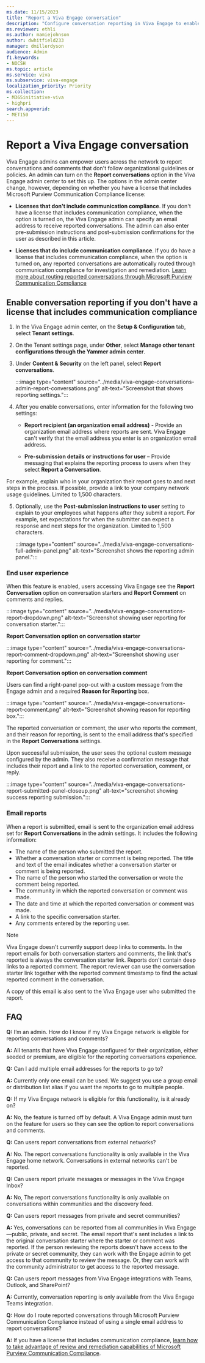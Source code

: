```yaml
---
ms.date: 11/15/2023
title: "Report a Viva Engage conversation"
description: "Configure conversation reporting in Viva Engage to enable people to report conversation starter posts and comments that don't follow guidelines or policies."
ms.reviewer: ethli
ms.author: mamiejohnson
author: dwhitfield233
manager: dmillerdyson
audience: Admin
f1.keywords:
- NOCSH
ms.topic: article
ms.service: viva
ms.subservice: viva-engage
localization_priority: Priority
ms.collection:  
- M365initiative-viva
- highpri
search.appverid:
- MET150
---
```


# Report a Viva Engage conversation

Viva Engage admins can empower users across the network to report conversations and comments that don't follow organizational guidelines or policies. An admin can turn on the **Report conversations** option in the Viva Engage admin center to set this up. The options in the admin center change, however, depending on whether you have a license that includes Microsoft Purview Communication Compliance license:

- **Licenses that don't include communication compliance**. If you don't have a license that includes communication compliance, when the option is turned on, the Viva Engage admin can specify an email address to receive reported conversations. The admin can also enter pre-submission instructions and post-submission confirmations for the user as described in this article. 

- **Licenses that do include communication compliance**. If you do have a license that includes communication compliance, when the option is turned on, any reported conversations are automatically routed through communication compliance for investigation and remediation. [Learn more about routing reported conversations through Microsoft Purview Communication Compliance](/purview/communication-complicance-policies)
 
## Enable conversation reporting if you don't have a license that includes communication compliance

1. In the Viva Engage admin center, on the **Setup & Configuration** tab, select **Tenant settings**. 

2. On the Tenant settings page, under **Other**, select **Manage other tenant configurations through the Yammer admin center**.

3. Under **Content & Security** on the left panel, select **Report conversations**.

    :::image type="content" source="../media/viva-engage-conversations-admin-report-conversations.png" alt-text="Screenshot that shows reporting settings.":::

4. After you enable conversations, enter information for the following two settings:

    - **Report recipient (an organization email address)** - Provide an organization email address where reports are sent. Viva Engage can't verify that the email address you enter is an organization email address.  

    - **Pre-submission details or instructions for user** – Provide messaging that explains the reporting process to users when they select **Report a Conversation**.  

For example, explain who in your organization their report goes to and next steps in the process. If possible, provide a link to your company network usage guidelines. Limited to 1,500 characters.

5. Optionally, use the **Post-submission instructions to user** setting to explain to your employees what happens after they submit a report. For example, set expectations for when the submitter can expect a response and next steps for the organization. Limited to 1,500 characters.  

    :::image type="content" source="../media/viva-engage-conversations-full-admin-panel.png" alt-text="Screenshot shows the reporting admin panel.":::

### End user experience

When this feature is enabled, users accessing Viva Engage see the **Report Conversation** option on conversation starters and **Report Comment** on comments and replies.

:::image type="content" source="../media/viva-engage-conversations-report-dropdown.png" alt-text="Screenshot showing user reporting for conversation starter.":::

**Report Conversation option on conversation starter**

:::image type="content" source="../media/viva-engage-conversations-report-comment-dropdown.png" alt-text="Screenshot showing user reporting for comment.":::

**Report Conversation option on conversation comment**

Users can find a right-panel pop-out with a custom message from the Engage admin and a required **Reason for Reporting** box.

:::image type="content" source="../media/viva-engage-conversations-report-comment.png" alt-text="Screenshot showing reason for reporting box.":::

The reported conversation or comment, the user who reports the comment, and their reason for reporting, is sent to the email address that's specified in the **Report Conversations** settings.

Upon successful submission, the user sees the optional custom message configured by the admin. They also receive a confirmation message that includes their report and a link to the reported conversation, comment, or reply.

:::image type="content" source="../media/viva-engage-conversations-report-submitted-panel-closeup.png" alt-text="screenshot showing success reporting submission.":::

### Email reports

When a report is submitted, email is sent to the organization email address set for **Report Conversations** in the admin settings. It includes the following information:

- The name of the person who submitted the report.
- Whether a conversation starter or comment is being reported. The title and text of the email indicates whether a conversation starter or comment is being reported.
- The name of the person who started the conversation or wrote the comment being reported.
- The community in which the reported conversation or comment was made.
- The date and time at which the reported conversation or comment was made.
- A link to the specific conversation starter.
- Any comments entered by the reporting user.

> [!NOTE]
> Viva Engage doesn't currently support deep links to comments. In the report emails for both conversation starters and comments, the link that's reported is always the conversation starter link. Reports don't contain deep links to a reported comment. The report reviewer can use the conversation starter link together with the reported comment timestamp to find the actual reported comment in the conversation.

A copy of this email is also sent to the Viva Engage user who submitted the report.

## FAQ

**Q:** I’m an admin. How do I know if my Viva Engage network is eligible for reporting conversations and comments?

**A:** All tenants that have Viva Engage configured for their organization, either seeded or premium, are eligible for the reporting conversations experience.

**Q:** Can I add multiple email addresses for the reports to go to?

**A:** Currently only one email can be used. We suggest you use a group email or distribution list alias if you want the reports to go to multiple people.

**Q:** If my Viva Engage network is eligible for this functionality, is it already on?

**A:** No, the feature is turned off by default. A Viva Engage admin must turn on the feature for users so they can see the option to report conversations and comments.

**Q:** Can users report conversations from external networks?

**A:** No. The report conversations functionality is only available in the Viva Engage home network. Conversations in external networks can't be reported.

**Q:** Can users report private messages or messages in the Viva Engage Inbox?

**A:** No, The report conversations functionality is only available on conversations within communities and the discovery feed.

**Q:** Can users report messages from private and secret communities?

**A:** Yes, conversations can be reported from all communities in Viva Engage—public, private, and secret. The email report that's sent includes a link to the original conversation starter where the starter or comment was reported. If the person reviewing the reports doesn't have access to the private or secret community, they can work with the Engage admin to get access to that community to review the message. Or, they can work with the community administrator to get access to the reported message.

**Q:** Can users report messages from Viva Engage integrations with Teams, Outlook, and SharePoint?

**A:** Currently, conversation reporting is only available from the Viva Engage Teams integration.

**Q:** How do I route reported conversations through Microsoft Purview Communication Compliance instead of using a single email address to report conversations?

**A:** If you have a license that includes communication compliance, [learn how to take advantage of review and remediation capabilities of Microsoft Purview Communication Compliance](/purview/communication-compliance-policies).
